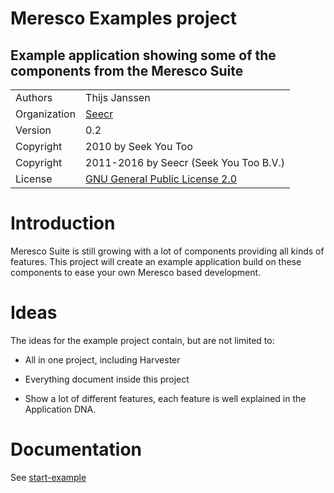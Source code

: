  Meresco Examples project
==========================
 Example application showing some of the components from the Meresco Suite
---------------------------------------------------------------------------
|              |             |
|--------------|-------------|
|Authors       |Thijs Janssen|
|Organization  |[Seecr][1]|
|Version       |0.2|
|Copyright     |2010 by Seek You Too|
|Copyright     |2011-2016 by Seecr (Seek You Too B.V.)|
|License       |[GNU General Public License 2.0][2]|

[1]: http://seecr.nl
[2]: http://creativecommons.org/licenses/GPL/2.0/

Introduction
============

Meresco Suite is still growing with a lot of components providing all kinds of features. This project will create an example application build on these components to ease your own Meresco based development.

Ideas
=====

The ideas for the example project contain, but are not limited to:

- All in one project, including Harvester

- Everything document inside this project

- Show a lot of different features, each feature is well explained in the Application DNA.

Documentation
=============

See [start-example](/doc/start-example.md)